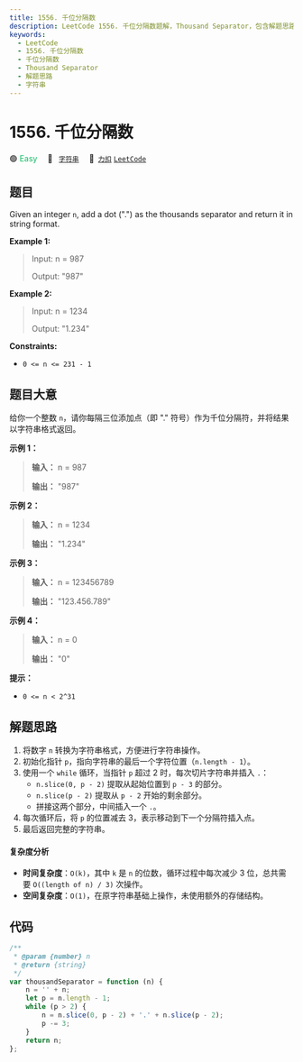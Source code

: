 ```yaml
---
title: 1556. 千位分隔数
description: LeetCode 1556. 千位分隔数题解，Thousand Separator，包含解题思路、复杂度分析以及完整的 JavaScript 代码实现。
keywords:
  - LeetCode
  - 1556. 千位分隔数
  - 千位分隔数
  - Thousand Separator
  - 解题思路
  - 字符串
---
```


# 1556. 千位分隔数

🟢 <font color=#15bd66>Easy</font>&emsp; 🔖&ensp; [`字符串`](/tag/string.md)&emsp; 🔗&ensp;[`力扣`](https://leetcode.cn/problems/thousand-separator) [`LeetCode`](https://leetcode.com/problems/thousand-separator)

## 题目

Given an integer `n`, add a dot (".") as the thousands separator and return it
in string format.

**Example 1:**

> Input: n = 987
>
> Output: "987"

**Example 2:**

> Input: n = 1234
>
> Output: "1.234"

**Constraints:**

- `0 <= n <= 231 - 1`

## 题目大意

给你一个整数 `n`，请你每隔三位添加点（即 "." 符号）作为千位分隔符，并将结果以字符串格式返回。

**示例 1：**

> **输入：** n = 987
>
> **输出：** "987"

**示例 2：**

> **输入：** n = 1234
>
> **输出：** "1.234"

**示例 3：**

> **输入：** n = 123456789
>
> **输出：** "123.456.789"

**示例 4：**

> **输入：** n = 0
>
> **输出：** "0"

**提示：**

- `0 <= n < 2^31`

## 解题思路

1. 将数字 `n` 转换为字符串格式，方便进行字符串操作。
2. 初始化指针 `p`，指向字符串的最后一个字符位置（`n.length - 1`）。
3. 使用一个 `while` 循环，当指针 `p` 超过 2 时，每次切片字符串并插入 `.`：
   - `n.slice(0, p - 2)` 提取从起始位置到 `p - 3` 的部分。
   - `n.slice(p - 2)` 提取从 `p - 2` 开始的剩余部分。
   - 拼接这两个部分，中间插入一个 `.`。
4. 每次循环后，将 `p` 的位置减去 3，表示移动到下一个分隔符插入点。
5. 最后返回完整的字符串。

#### 复杂度分析

- **时间复杂度**：`O(k)`，其中 `k` 是 `n` 的位数，循环过程中每次减少 3 位，总共需要 `O((length of n) / 3)` 次操作。
- **空间复杂度**：`O(1)`，在原字符串基础上操作，未使用额外的存储结构。

## 代码

```javascript
/**
 * @param {number} n
 * @return {string}
 */
var thousandSeparator = function (n) {
	n = '' + n;
	let p = n.length - 1;
	while (p > 2) {
		n = n.slice(0, p - 2) + '.' + n.slice(p - 2);
		p -= 3;
	}
	return n;
};
```
